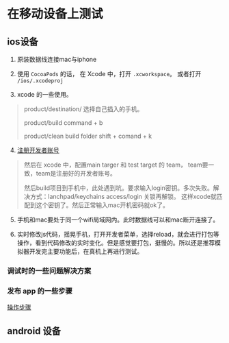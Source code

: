 # 在移动设备上测试

## ios设备

1. 原装数据线连接mac与iphone

2. 使用 `CocoaPods` 的话， 在 Xcode 中，打开 `.xcworkspace`。 或者打开 `/ios/.xcodeproj`

3. xcode 的一些使用。

  > product/destination/ 选择自己插入的手机。
  >
  > product/build  command + b
  >
  > product/clean build folder   shift + comand + k

4. [注册开发者账号](https://developer.apple.com/account/#/welcome)

  > 然后在 xcode 中，配置main targer 和 test target 的 team， team要一致，team是注册好的开发者账号。
  >
  > 然后build项目到手机中，此处遇到坑。要求输入login密钥。多次失败。解决方式：lanchpad/keychains access/login 关锁再解锁。 这样xcode就匹配到这个密钥了。然后正常输入mac开机密码就ok了。

5. 手机和mac要处于同一个wifi局域网内。此时数据线可以和mac断开连接了。

6. 实时修改js代码，摇晃手机，打开开发者菜单，选择reload，就会进行打包等操作，看到代码修改的实时变化。但是感觉要打包，挺慢的。所以还是推荐模拟器开发完主要功能后，在真机上再进行测试。

### 调试时的一些问题解决方案

### 发布 app 的一些步骤

  [操作步骤](https://facebook.github.io/react-native/docs/running-on-device#1-enable-app-transport-security)

## android 设备
